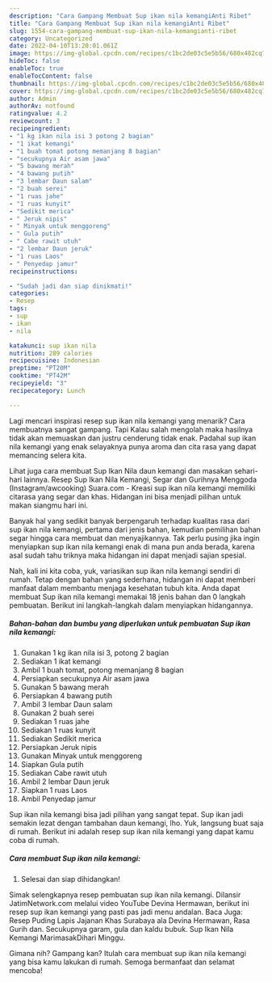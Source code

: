 ```yaml
---
description: "Cara Gampang Membuat Sup ikan nila kemangiAnti Ribet"
title: "Cara Gampang Membuat Sup ikan nila kemangiAnti Ribet"
slug: 1554-cara-gampang-membuat-sup-ikan-nila-kemangianti-ribet
category: Uncategorized
date: 2022-04-10T13:20:01.061Z
image: https://img-global.cpcdn.com/recipes/c1bc2de03c5e5b56/680x482cq70/sup-ikan-nila-kemangi-foto-resep-utama.jpg
hideToc: false
enableToc: true
enableTocContent: false
thumbnail: https://img-global.cpcdn.com/recipes/c1bc2de03c5e5b56/680x482cq70/sup-ikan-nila-kemangi-foto-resep-utama.jpg
cover: https://img-global.cpcdn.com/recipes/c1bc2de03c5e5b56/680x482cq70/sup-ikan-nila-kemangi-foto-resep-utama.jpg
author: Admin
authorAv: notfound
ratingvalue: 4.2
reviewcount: 3
recipeingredient:
- "1 kg ikan nila isi 3 potong 2 bagian"
- "1 ikat kemangi"
- "1 buah tomat potong memanjang 8 bagian"
- "secukupnya Air asam jawa"
- "5 bawang merah"
- "4 bawang putih"
- "3 lembar Daun salam"
- "2 buah serei"
- "1 ruas jahe"
- "1 ruas kunyit"
- "Sedikit merica"
- " Jeruk nipis"
- " Minyak untuk menggoreng"
- " Gula putih"
- " Cabe rawit utuh"
- "2 lembar Daun jeruk"
- "1 ruas Laos"
- " Penyedap jamur"
recipeinstructions:

- "Sudah jadi dan siap dinikmati!"
categories:
- Resep
tags:
- sup
- ikan
- nila

katakunci: sup ikan nila 
nutrition: 289 calories
recipecuisine: Indonesian
preptime: "PT20M"
cooktime: "PT42M"
recipeyield: "3"
recipecategory: Lunch

---
```



Lagi mencari inspirasi resep sup ikan nila kemangi yang menarik? Cara membuatnya sangat gampang. Tapi Kalau salah mengolah maka hasilnya tidak akan memuaskan dan justru cenderung tidak enak. Padahal sup ikan nila kemangi yang enak selayaknya punya aroma dan cita rasa yang dapat memancing selera kita.


Lihat juga cara membuat Sup Ikan Nila daun kemangi dan masakan sehari-hari lainnya. Resep Sup Ikan Nila Kemangi, Segar dan Gurihnya Menggoda (Instagram/awcooking) Suara.com - Kreasi sup ikan nila kemangi memiliki citarasa yang segar dan khas. Hidangan ini bisa menjadi pilihan untuk makan siangmu hari ini.

Banyak hal yang sedikit banyak berpengaruh terhadap kualitas rasa dari sup ikan nila kemangi, pertama dari jenis bahan, kemudian pemilihan bahan segar hingga cara membuat dan menyajikannya. Tak perlu pusing jika ingin menyiapkan sup ikan nila kemangi enak di mana pun anda berada, karena asal sudah tahu triknya maka hidangan ini dapat menjadi sajian spesial.


Nah, kali ini kita coba, yuk, variasikan sup ikan nila kemangi sendiri di rumah. Tetap dengan bahan yang sederhana, hidangan ini dapat memberi manfaat dalam membantu menjaga kesehatan tubuh kita. Anda dapat membuat Sup ikan nila kemangi memakai 18 jenis bahan dan 0 langkah pembuatan. Berikut ini langkah-langkah dalam menyiapkan hidangannya.

<!--inarticleads1-->

##### Bahan-bahan dan bumbu yang diperlukan untuk pembuatan Sup ikan nila kemangi:

1. Gunakan 1 kg ikan nila isi 3, potong 2 bagian
1. Sediakan 1 ikat kemangi
1. Ambil 1 buah tomat, potong memanjang 8 bagian
1. Persiapkan secukupnya Air asam jawa
1. Gunakan 5 bawang merah
1. Persiapkan 4 bawang putih
1. Ambil 3 lembar Daun salam
1. Gunakan 2 buah serei
1. Sediakan 1 ruas jahe
1. Sediakan 1 ruas kunyit
1. Sediakan Sedikit merica
1. Persiapkan  Jeruk nipis
1. Gunakan  Minyak untuk menggoreng
1. Siapkan  Gula putih
1. Sediakan  Cabe rawit utuh
1. Ambil 2 lembar Daun jeruk
1. Siapkan 1 ruas Laos
1. Ambil  Penyedap jamur


Sup ikan nila kemangi bisa jadi pilihan yang sangat tepat. Sup ikan jadi semakin lezat dengan tambahan daun kemangi, lho. Yuk, langsung buat saja di rumah. Berikut ini adalah resep sup ikan nila kemangi yang dapat kamu coba di rumah. 

<!--inarticleads2-->

##### Cara membuat Sup ikan nila kemangi:


1. Selesai dan siap dihidangkan!

Simak selengkapnya resep pembuatan sup ikan nila kemangi. Dilansir JatimNetwork.com melalui video YouTube Devina Hermawan, berikut ini resep sup ikan kemangi yang pasti pas jadi menu andalan. Baca Juga: Resep Puding Lapis Jajanan Khas Surabaya ala Devina Hermawan, Rasa Gurih dan. Secukupnya garam, gula dan kaldu bubuk. Sup Ikan Nila Kemangi MarimasakDihari Minggu. 

Gimana nih? Gampang kan? Itulah cara membuat sup ikan nila kemangi yang bisa kamu lakukan di rumah. Semoga bermanfaat dan selamat mencoba!
